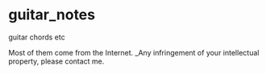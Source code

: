 # guitar_notes
guitar chords etc

Most of them come from the Internet.
_Any infringement of your intellectual property, please contact me.

